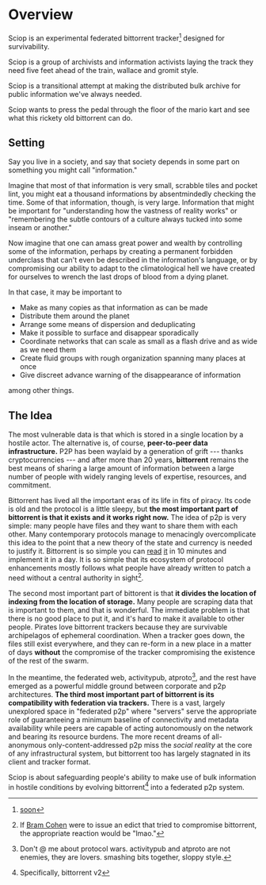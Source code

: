 # Overview

Sciop is an experimental federated bittorrent tracker[^soon] designed for survivability.

Sciop is a group of archivists and information activists laying the track they need five feet ahead of the train, 
wallace and gromit style.

Sciop is a transitional attempt at making the distributed bulk archive for public information we've always needed.

Sciop wants to press the pedal through the floor of the mario kart and see what this rickety old bittorrent can do.

## Setting

Say you live in a society, and say that society depends in some part on something you might call "information."

Imagine that most of that information is very small, scrabble tiles and pocket lint,
you might eat a thousand informations by absentmindedly checking the time.
Some of that information, though, is very large. Information that might be important for
"understanding how the vastness of reality works" or
"remembering the subtle contours of a culture always tucked into some inseam or another."

Now imagine that one can amass great power and wealth by controlling some of the information,
perhaps by creating a permanent forbidden underclass that can't even be described in the
information's language, or by compromising our ability to adapt to the climatological hell 
we have created for ourselves to wrench the last drops of blood from a dying planet.

In that case, it may be important to

- Make as many copies as that information as can be made
- Distribute them around the planet
- Arrange some means of dispersion and deduplicating
- Make it possible to surface and disappear sporadically
- Coordinate networks that can scale as small as a flash drive and as wide as we need them
- Create fluid groups with rough organization spanning many places at once
- Give discreet advance warning of the disappearance of information

among other things.

## The Idea

The most vulnerable data is that which is stored in a single location by a hostile actor.
The alternative is, of course, **peer-to-peer data infrastructure.**
P2P has been waylaid by a generation of grift --- thanks cryptocurrencies ---
and after more than 20 years, **bittorrent** remains the best means of sharing
a large amount of information between a large number of people with widely ranging
levels of expertise, resources, and commitment.

Bittorrent has lived all the important eras of its life in fits of piracy.
Its code is old and the protocol is a little sleepy,
but **the most important part of bittorrent is that it exists and it works right now.**
The idea of p2p is very simple: many people have files and they want to share them with each other.
Many contemporary protocols manage to menacingly overcomplicate this idea to the point that
a new theory of the state and currency is needed to justify it.
Bittorrent is so simple you can [read](https://www.bittorrent.org/beps/bep_0003.html)
[it](https://www.bittorrent.org/beps/bep_0052.html) in 10 minutes and implement it in a day.
It is so simple that its ecosystem of protocol enhancements mostly follows what people
have already written to patch a need without a central authority in sight[^bittorrentinc].

The second most important part of bittorent is that **it divides the location of indexing
from the location of storage.** 
Many people are scraping data that is important to them, and that is wonderful.
The immediate problem is that there is no good place to put it,
and it's hard to make it available to other people.
Pirates love bittorrent trackers because they are survivable archipelagos of
ephemeral coordination. When a tracker goes down, the files still exist everywhere,
and they can re-form in a new place in a matter of days **without** the compromise of the 
tracker compromising the existence of the rest of the swarm.

In the meantime, the federated web, activitypub, atproto[^protocolwars], and the rest
have emerged as a powerful middle ground between corporate and p2p architectures.
**The third most important part of bittorrent is its compatibility with federation via trackers.**
There is a vast, largely unexplored space in "federated p2p" where "servers" serve the 
appropriate role of guaranteeing a minimum baseline of connectivity and metadata availability
while peers are capable of acting autonomously on the network and bearing its resource burdens.
The more recent dreams of all-anonymous only-content-addressed p2p miss the *social reality* at the core of any 
infrastructural system, but bittorrent too has largely stagnated in its client and tracker format. 

<p class="big-emphasis" markdown="1">

Sciop is about safeguarding people's ability to make use of bulk information 
in hostile conditions by evolving bittorrent[^v2] into a federated p2p system.

</p>


[^soon]: [soon](./roadmap.md)

[^bittorrentinc]: If [Bram Cohen](https://en.wikipedia.org/wiki/Bram_Cohen) were to issue
    an edict that tried to compromise bittorrent, the appropriate reaction would be "lmao."

[^protocolwars]: Don't @ me about protocol wars. activitypub and atproto are not enemies,
    they are lovers. smashing bits together, sloppy style.

[^v2]: Specifically, bittorrent v2